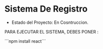 <h1>Sistema De Registro</h1>

- Estado del Proyecto: En Cosntruccion.

PARA EJECUTAR EL SISTEMA, DEBES PONER :

´´´npm install react´´´
